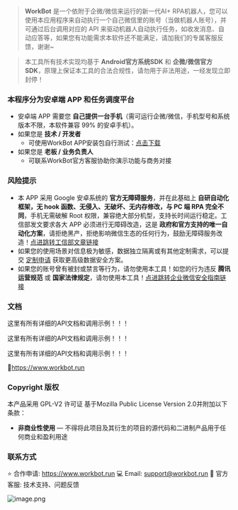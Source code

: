 > **WorkBot** 是一个依附于企微/微信来运行的新一代AI+ RPA机器人，您可以使用本应用程序来自动执行一个自己微信里的账号（当做机器人账号），并可通过后台调用对应的 API 来驱动机器人自动执行任务，如收发消息、自动应答等，如果您有功能需求本软件还不能满足，请加我们的专属客服反馈，谢谢~

> 本工具所有技术实现均基于 **Android官方系统SDK** 和 **企微/微信官方SDK**，原理上保证本工具的合法合规性，请勿用于非法用途，一经发现立即封停！

### 本程序分为安卓端 APP 和任务调度平台

- 安卓端 APP 需要您 **自己提供一台手机**（需可运行企微/微信，手机型号和系统版本不限，本软件兼容 99% 的安卓手机）。
- 如果您是 **技术 / 开发者**
    - 可使用WorkBot APP安装包自行测试：[点击下载](https://pan.quark.cn/s/2111de922884)
- 如果您是 **老板 / 业务负责人**
    - 可联系WorkBot官方客服协助你演示功能与商务对接

### 风险提示

- 本 APP 采用 Google 安卓系统的 **官方无障碍服务**，并在此基础上 **自研自动化框架，无 hook 函数、无侵入、无破坏、无内存修改，与 PC 端 RPA 完全不同**，手机无需破解 Root 权限，兼容绝大部分机型，支持长时间运行稳定。工信部发文要求各大 APP 必须进行无障碍改造，这是 **政府和官方支持的唯一自动化方案**，请拒绝黑产，拒绝影响微信生态的任何行为，鼓励无障碍服务改造！[点进跳转工信部文章链接](https://www.cnii.com.cn/zcjd/202012/t20201228_243049.html)
- 如果您的使用场景对信息极为敏感，数据独立隔离或有其他定制需求，可以提交 [定制申请](https://workbot.run) 获取更高级数据安全方案。
- 如果您的账号曾有被封或禁言等行为，请勿使用本工具！如您的行为违反 **腾讯运营规范** 或 **国家法律规定**，请勿使用本工具！[点进跳转企业微信安全指南链接](https://open.work.weixin.qq.com/help2/pc/cat?person_id=1&is_tencent=&doc_id=14664)

### 文档

这里有所有详细的API文档和调用示例！！！

这里有所有详细的API文档和调用示例！！！

这里有所有详细的API文档和调用示例！！！

📝https://www.workbot.run

### Copyright 版权

本产品采用 GPL-V2 许可证
基于Mozilla Public License Version 2.0并附加以下条款：
- **非商业性使用** — 不得将此项目及其衍生的项目的源代码和二进制产品用于任何商业和盈利用途

### 联系方式

⭐️ 合作申请: https://www.workbot.run
💻 Email: support@workbot.run
🤗 官方客服: 技术支持、问题反馈

![image.png](https://api.apifox.com/api/v1/projects/4674747/resources/448578/image-preview)